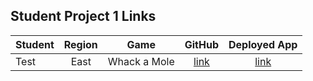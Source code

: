 ## Student Project 1 Links

| Student | Region | Game | GitHub | Deployed App |
|---|:---:|:---:|:---:|:---:|
| Test| East | Whack a Mole | [link]() | [link]() |

